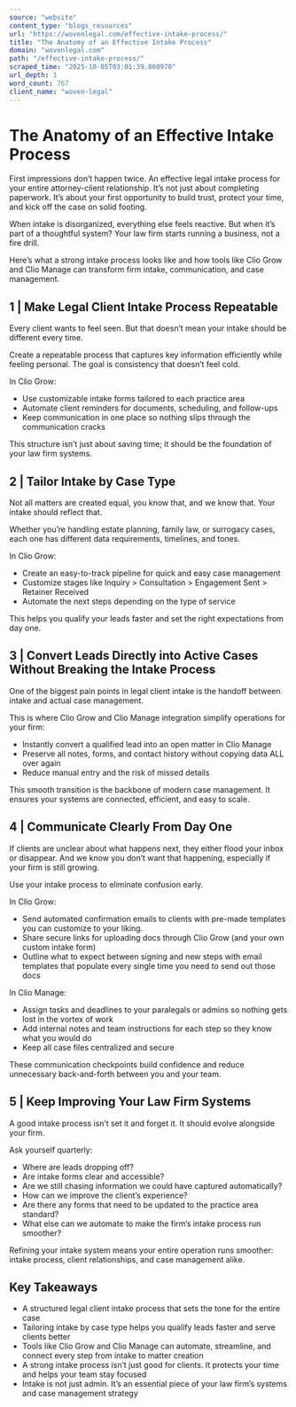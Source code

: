 ```yaml
---
source: "website"
content_type: "blogs_resources"
url: "https://wovenlegal.com/effective-intake-process/"
title: "The Anatomy of an Effective Intake Process"
domain: "wovenlegal.com"
path: "/effective-intake-process/"
scraped_time: "2025-10-05T03:01:39.860970"
url_depth: 1
word_count: 767
client_name: "woven-legal"
---
```


# The Anatomy of an Effective Intake Process

First impressions don’t happen twice. An effective legal intake process for your entire attorney-client relationship. It’s not just about completing paperwork. It’s about your first opportunity to build trust, protect your time, and kick off the case on solid footing.

When intake is disorganized, everything else feels reactive. But when it’s part of a thoughtful system? Your law firm starts running a business, not a fire drill.

Here’s what a strong intake process looks like and how tools like Clio Grow and Clio Manage can transform firm intake, communication, and case management.

## 1 | Make Legal Client Intake Process Repeatable

Every client wants to feel seen. But that doesn’t mean your intake should be different every time.

Create a repeatable process that captures key information efficiently while feeling personal. The goal is consistency that doesn’t feel cold.

In Clio Grow:

* Use customizable intake forms tailored to each practice area
* Automate client reminders for documents, scheduling, and follow-ups
* Keep communication in one place so nothing slips through the communication cracks

This structure isn’t just about saving time; it should be the foundation of your law firm systems.

## 2 | Tailor Intake by Case Type  

Not all matters are created equal, you know that, and we know that. Your intake should reflect that.

Whether you’re handling estate planning, family law, or surrogacy cases, each one has different data requirements, timelines, and tones.

In Clio Grow:

* Create an easy-to-track pipeline for quick and easy case management
* Customize stages like Inquiry > Consultation > Engagement Sent > Retainer Received
* Automate the next steps depending on the type of service

This helps you qualify your leads faster and set the right expectations from day one.

## 3 | Convert Leads Directly into Active Cases Without Breaking the Intake Process

One of the biggest pain points in legal client intake is the handoff between intake and actual case management.

This is where Clio Grow and Clio Manage integration simplify operations for your firm:

* Instantly convert a qualified lead into an open matter in Clio Manage
* Preserve all notes, forms, and contact history without copying data ALL over again
* Reduce manual entry and the risk of missed details

This smooth transition is the backbone of modern case management. It ensures your systems are connected, efficient, and easy to scale.

## 4 | Communicate Clearly From Day One

If clients are unclear about what happens next, they either flood your inbox or disappear. And we know you don’t want that happening, especially if your firm is still growing.

Use your intake process to eliminate confusion early.

In Clio Grow:

* Send automated confirmation emails to clients with pre-made templates you can customize to your liking.
* Share secure links for uploading docs through Clio Grow (and your own custom intake form)
* Outline what to expect between signing and new steps with email templates that populate every single time you need to send out those docs

In Clio Manage:

* Assign tasks and deadlines to your paralegals or admins so nothing gets lost in the vortex of work
* Add internal notes and team instructions for each step so they know what you would do
* Keep all case files centralized and secure

These communication checkpoints build confidence and reduce unnecessary back-and-forth between you and your team.

## 5 | Keep Improving Your Law Firm Systems

A good intake process isn’t set it and forget it. It should evolve alongside your firm.

Ask yourself quarterly:

* Where are leads dropping off?
* Are intake forms clear and accessible?
* Are we still chasing information we could have captured automatically?
* How can we improve the client’s experience?
* Are there any forms that need to be updated to the practice area standard?
* What else can we automate to make the firm’s intake process run smoother?

Refining your intake system means your entire operation runs smoother: intake process, client relationships, and case management alike.

## Key Takeaways

* A structured legal client intake process that sets the tone for the entire case
* Tailoring intake by case type helps you qualify leads faster and serve clients better
* Tools like Clio Grow and Clio Manage can automate, streamline, and connect every step from intake to matter creation
* A strong intake process isn’t just good for clients. It protects your time and helps your team stay focused
* Intake is not just admin. It’s an essential piece of your law firm’s systems and case management strategy